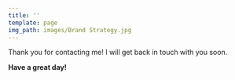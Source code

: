 ```yaml
---
title: ''
template: page
img_path: images/Brand Strategy.jpg
---
```


Thank you for contacting me! I will get back in touch with you soon.

**Have a great day!**